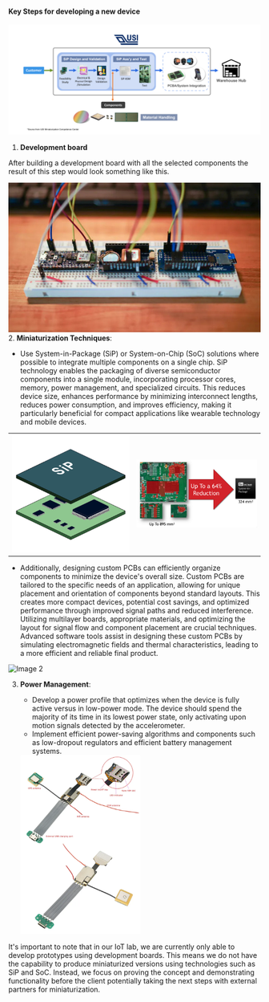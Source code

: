 #### Key Steps for developing a new device

![USI Turnkey Service for System in Package](./img/20230424-USI%20Turnkey%20Service%20for%20System%20in%20Package.png)


1. **Development board**
   
After building a development board with all the selected components the result of this step would look something like this. 

![GPS Tracker Building](./img/Screenshot_2020-08-05-Building-a-GPS-Tracker-From-Scratch.jpg)
2. **Miniaturization Techniques**:
  - Use System-in-Package (SiP) or System-on-Chip (SoC) solutions where possible to integrate multiple components on a single chip. SiP technology enables the packaging of diverse semiconductor components into a single module, incorporating processor cores, memory, power management, and specialized circuits. This reduces device size, enhances performance by minimizing interconnect lengths, reduces power consumption, and improves efficiency, making it particularly beneficial for compact applications like wearable technology and mobile devices. 

<table>
  <tr>
    <td><img src="./img/System_in_package.png" alt="System in Package" width="100%"></td>
    <td><img src="./img/Size-Reduction-716px.png" alt="Size Reduction" width="100%"></td>
  </tr>
</table>

   - Additionally, designing custom PCBs can efficiently organize components to minimize the device's overall size. Custom PCBs are tailored to the specific needs of an application, allowing for unique placement and orientation of components beyond standard layouts. This creates more compact devices, potential cost savings, and optimized performance through improved signal paths and reduced interference. Utilizing multilayer boards, appropriate materials, and optimizing the layout for signal flow and component placement are crucial techniques. Advanced software tools assist in designing these custom PCBs by simulating electromagnetic fields and thermal characteristics, leading to a more efficient and reliable final product.

   <img src="./img/Hde9bad319a6d4218b767863736e62f995.jpg_720x720q50.avif" alt="Image 2" width="50%">

3. **Power Management**:
   - Develop a power profile that optimizes when the device is fully active versus in low-power mode. The device should spend the majority of its time in its lowest power state, only activating upon motion signals detected by the accelerometer.
   - Implement efficient power-saving algorithms and components such as low-dropout regulators and efficient battery management systems.


   <img src="./img/He86550cde49e417c9f91b87cace0ed14P.webp" alt="Image 2" width="50%">


It's important to note that in our IoT lab, we are currently only able to develop prototypes using development boards. This means we do not have the capability to produce miniaturized versions using technologies such as SiP and SoC. 
Instead, we focus on proving the concept and demonstrating functionality before the client potentially taking the next steps with external partners for miniaturization.
